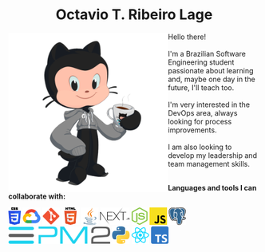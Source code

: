 <div align="center">
  <h1>Octavio T. Ribeiro Lage</h1>
</div>

<img align="left" alt="octocat" src="https://raw.githubusercontent.com/octaviolage/octaviolage/master/assets/img/octocat.png"  height="320" />

Hello there!<br/><br/>
I'm a Brazilian Software Engineering student passionate about learning and, maybe one day in the future, I'll teach too. <br/><br/>
I'm very interested in the DevOps area, always looking for process improvements. <br/><br/>
I am also looking to develop my leadership and team management skills.<br/><br/>
  
<b> Languages and tools I can collaborate with: </b>

<p>
<img height="35" alt="CSS" src="https://raw.githubusercontent.com/octaviolage/octaviolage/master/assets/svg/css.svg">
<img height="35" alt="GCloud" src="https://raw.githubusercontent.com/octaviolage/octaviolage/master/assets/svg/gcp.svg">
<img height="35" alt="Git" src="https://raw.githubusercontent.com/octaviolage/octaviolage/master/assets/svg/git.svg">
<img height="35" alt="HTML" src="https://raw.githubusercontent.com/octaviolage/octaviolage/master/assets/svg/html.svg" >
<img height="35" alt="Java" src="https://raw.githubusercontent.com/octaviolage/octaviolage/master/assets/svg/java.svg" >
<img height="35" alt="Next.js" src="https://raw.githubusercontent.com/octaviolage/octaviolage/master/assets/svg/nextjs.svg" >
<img height="35" alt="Nodejs" src="https://raw.githubusercontent.com/octaviolage/octaviolage/master/assets/svg/nodejs.svg" >
<img height="35" alt="JavaScript" src="https://raw.githubusercontent.com/octaviolage/octaviolage/master/assets/svg/javascript.svg">
<img height="35" alt="PostgreSQL" src="https://raw.githubusercontent.com/octaviolage/octaviolage/master/assets/svg/postgresql.svg">
<img height="35" alt="PM2" src="https://raw.githubusercontent.com/octaviolage/octaviolage/master/assets/svg/pm2.svg">
<img height="35" alt="Python" src="https://raw.githubusercontent.com/octaviolage/octaviolage/master/assets/svg/python.svg">
<img height="35" alt="React" src="https://raw.githubusercontent.com/octaviolage/octaviolage/master/assets/svg/react.svg">
<img height="35" alt="TypeScript" src="https://raw.githubusercontent.com/octaviolage/octaviolage/master/assets/svg/typescript.svg">
</p>

